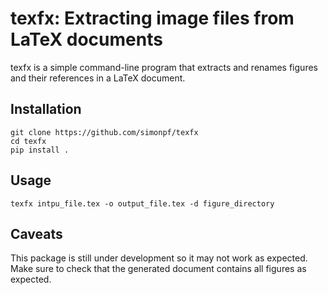 # texfx: Extracting image files from LaTeX documents

texfx is a simple command-line program that extracts and renames figures
and their references in a LaTeX document. 

## Installation

````
git clone https://github.com/simonpf/texfx
cd texfx
pip install .
````

## Usage

````
texfx intpu_file.tex -o output_file.tex -d figure_directory
````
## Caveats

This package is still under development so it may not work as expected. Make
sure to check that the generated document contains all figures as expected.
